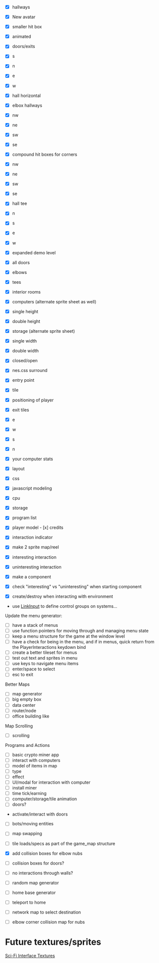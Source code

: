  - [x] hallways
 - [x] New avatar
  - [x] smaller hit box
  - [x] animated
 - [x] doors/exits
  - [x] s
  - [x] n
  - [x] e
  - [x] w
  - [x] hall horizontal
 - [x] elbox hallways
  - [x] nw
  - [x] ne
  - [x] sw
  - [x] se
 - [x] compound hit boxes for corners
  - [x] nw
  - [x] ne
  - [x] sw
  - [x] se
 - [x] hall tee
  - [x] n
  - [x] s
  - [x] e
  - [x] w
 - [x] expanded demo level
  - [x] all doors
  - [x] elbows
  - [x] tees
  - [x] interior rooms
 - [x] computers (alternate sprite sheet as well)
  - [x] single height
  - [x] double height
 - [x] storage (alternate sprite sheet)
  - [x] single width
  - [x] double width
  - [x] closed/open
 - [x] nes.css surround
 - [x] entry point
  - [x] tile
  - [x] positioning of player
 - [x] exit tiles
  - [x] e
  - [x] w
  - [x] s
  - [x] n
 - [x] your computer stats
  - [x] layout
  - [x] css
  - [x] javascript modeling
   - [x] cpu
   - [x] storage
   - [x] program list
   - [x] player model
    - [x] credits
 - [x] interaction indicator
  - [x] make 2 sprite map/reel
   - [x] interesting interaction
   - [x] uninteresting interaction
  - [x] make a component
   - [x] check "interesting" vs "uninteresting" when starting component
  - [x] create/destroy when interacting with environment
  
  
 - use [LinkInput](http://craftyjs.com/api/Controllable.html) to define control groups on systems...

Update the menu generator:

 - [ ] have a stack of menus
 - [ ] use function pointers for moving through and managing menu state
 - [ ] keep a menu structure for the game at the window level
 - [ ] have a check for being in the menu, and if in menus, quick return from the PlayerInteractions keydown bind
 - [ ] create a better tileset for menus
 - [ ] test out text and sprites in menu
 - [ ] use keys to navigate menu items
 - [ ] enter/space to select
 - [ ] esc to exit

Better Maps
 
 - [ ] map generator
  - [ ] big empty box
  - [ ] data center
  - [ ] router/node
  - [ ] office building like 
  
Map Scrolling
  
 - [ ] scrolling 
 
Programs and Actions
 
 - [ ] basic crypto miner app
 - [ ] interact with computers
  - [ ] model of items in map
   - [ ] type
   - [ ] effect
  - [ ] UI/modal for interaction with computer
 - [ ] install miner
 - [ ] time tick/earning
 - [ ] computer/storage/tile animation
 - [ ] doors? 
  - activate/interact with doors
 - [ ] bots/moving entities
 - [ ] map swapping
 - [ ] tile loads/specs as part of the game_map structure
 - [x] add collision boxes for elbow nubs
 - [ ] collision boxes for doors?
 - [ ] no interactions through walls?
 - [ ] random map generator
 - [ ] home base generator
 - [ ] teleport to home
 - [ ] network map to select destination
 - [ ] elbow corner collision map for nubs
 
 
# Future textures/sprites

[Sci-Fi Interface Textures](https://opengameart.org/content/sci-fi-interface-textures) 